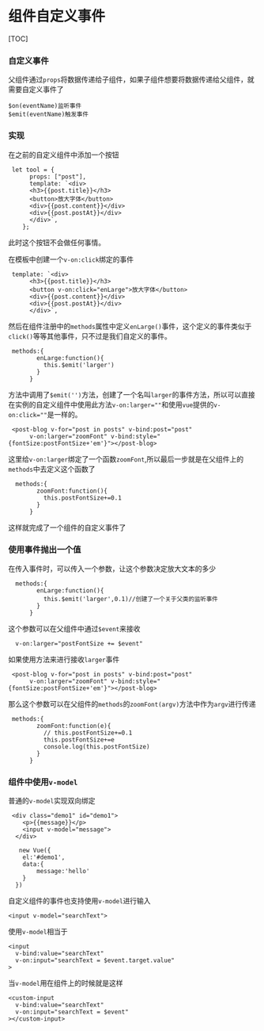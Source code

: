 # 组件自定义事件



[TOC]

### 自定义事件

父组件通过`props`将数据传递给子组件，如果子组件想要将数据传递给父组件，就需要自定义事件了

```
$on(eventName)监听事件
$emit(eventName)触发事件
```

### 实现

在之前的自定义组件中添加一个按钮

```
 let tool = {
      props: ["post"],
      template: `<div>
      <h3>{{post.title}}</h3>
      <button>放大字体</button>
      <div>{{post.content}}</div>
      <div>{{post.postAt}}</div>
      </div>`,
    };
```

此时这个按钮不会做任何事情。

在模板中创建一个`v-on:click`绑定的事件

```
 template: `<div>
      <h3>{{post.title}}</h3>
      <button v-on:click="enLarge">放大字体</button>
      <div>{{post.content}}</div>
      <div>{{post.postAt}}</div>
      </div>`,
```

然后在组件注册中的`methods`属性中定义`enLarge()`事件，这个定义的事件类似于`click()`等等其他事件，只不过是我们自定义的事件。

```
 methods:{
        enLarge:function(){
          this.$emit('larger')
        }
      }
```

方法中调用了`$emit('')`方法，创建了一个名叫`larger`的事件方法，所以可以直接在实例的自定义组件中使用此方法`v-on:larger=""`和使用`vue`提供的`v-on:click=""`是一样的。

```
 <post-blog v-for="post in posts" v-bind:post="post"
      v-on:larger="zoomFont" v-bind:style="{fontSize:postFontSize+'em'}"></post-blog>
```

这里给`v-on:larger`绑定了一个函数`zoomFont`,所以最后一步就是在父组件上的`methods`中去定义这个函数了

```
  methods:{
        zoomFont:function(){
          this.postFontSize+=0.1
        }
      }
```

这样就完成了一个组件的自定义事件了

### 使用事件抛出一个值

在传入事件时，可以传入一个参数，让这个参数决定放大文本的多少

```
  methods:{
        enLarge:function(){
          this.$emit('larger',0.1)//创建了一个关于父类的监听事件
        }
      }
```

这个参数可以在父组件中通过`$event`来接收

```
  v-on:larger="postFontSize += $event"
```

如果使用方法来进行接收`larger`事件

```
 <post-blog v-for="post in posts" v-bind:post="post"
      v-on:larger="zoomFont" v-bind:style="{fontSize:postFontSize+'em'}"></post-blog>
```

那么这个参数可以在父组件的`methods`的`zoomFont(argv)`方法中作为`argv`进行传递

```
 methods:{
        zoomFont:function(e){
          // this.postFontSize+=0.1
          this.postFontSize+=e
          console.log(this.postFontSize)
        }
      }
```

### 组件中使用`v-model`

普通的`v-model`实现双向绑定

```
 <div class="demo1" id="demo1">
    <p>{{message}}</p>
    <input v-model="message">
  </div>
  
   new Vue({
    el:'#demo1',
    data:{
        message:'hello'
    }
  })
```

自定义组件的事件也支持使用`v-model`进行输入

```
<input v-model="searchText">
```

使用`v-model`相当于

```
<input
  v-bind:value="searchText"
  v-on:input="searchText = $event.target.value"
>
```

当`v-model`用在组件上的时候就是这样

```
<custom-input
  v-bind:value="searchText"
  v-on:input="searchText = $event"
></custom-input>
```

